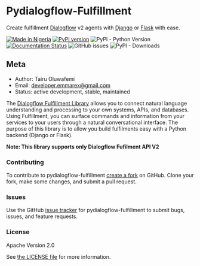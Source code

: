 <h1>Pydialogflow-Fulfillment</h1>

Create fulfillment [Dialogflow]() v2 agents with [Django](https://www.djangoproject.com/) or [Flask](http://flask.pocoo.org/) with ease.

[![Made in Nigeria](https://img.shields.io/badge/made%20in-nigeria-008751.svg?style=flat-square)](https://github.com/acekyd/made-in-nigeria)
[![PyPI version](https://badge.fury.io/py/pydialogflow-fulfillment.svg)](https://badge.fury.io/py/pydialogflow-fulfillment)
![PyPI - Python Version](https://img.shields.io/pypi/pyversions/pydialogflow-fulfillment.svg)
[![Documentation Status](https://readthedocs.org/projects/dialogflow-fulfillment-python/badge/?version=latest)](https://dialogflow-fulfillment-python.readthedocs.io/en/latest/?badge=latest)
![GitHub issues](https://img.shields.io/github/issues/emmarex/dialogflow-fulfillment-python.svg)
![PyPI - Downloads](https://img.shields.io/pypi/dm/pydialogflow-fulfillment.svg)

## Meta

* Author: Tairu Oluwafemi
* Email:  [developer.emmarex@gmail.com](mailto:developer.emmarex@gmail.com)
* Status: active development, stable, maintained

The [Dialogflow Fulfillment Library](https://dialogflow.com/docs/fulfillment) allows you to connect natural language understanding and processing to your own systems, APIs, and databases. Using Fulfillment, you can surface commands and information from your services to your users through a natural conversational interface. The purpose of this library is to allow you build fulfilments easy with a Python backend (Django or Flask).

**Note: This library supports only Dialogflow Fufilment API V2**

### Contributing

To contribute to pydialogflow-fulfillment [create a fork](https://github.com/Emmarex/dialogflow-fulfillment-python) on GitHub. Clone your fork, make some changes, and submit a pull request.

### Issues

Use the GitHub [issue tracker](https://github.com/Emmarex/dialogflow-fulfillment-python/issues) for pydialogflow-fulfillment to submit bugs, issues, and feature requests.

### License

Apache Version 2.0

See [the LICENSE file](https://github.com/Emmarex/dialogflow-fulfillment-python/blob/master/LICENSE) for more information.